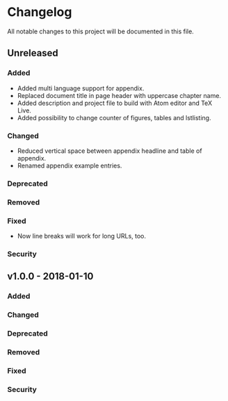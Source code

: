 # Changelog
All notable changes to this project will be documented in this file.

## Unreleased
### Added
* Added multi language support for appendix.
* Replaced document title in page header with uppercase chapter name.
* Added description and project file to build with Atom editor and TeX Live.
* Added possibility to change counter of figures, tables and lstlisting.
### Changed
* Reduced vertical space between appendix headline and table of appendix.
* Renamed appendix example entries.
### Deprecated
### Removed
### Fixed
* Now line breaks will work for long URLs, too.
### Security

## v1.0.0 - 2018-01-10
### Added
### Changed
### Deprecated
### Removed
### Fixed
### Security
